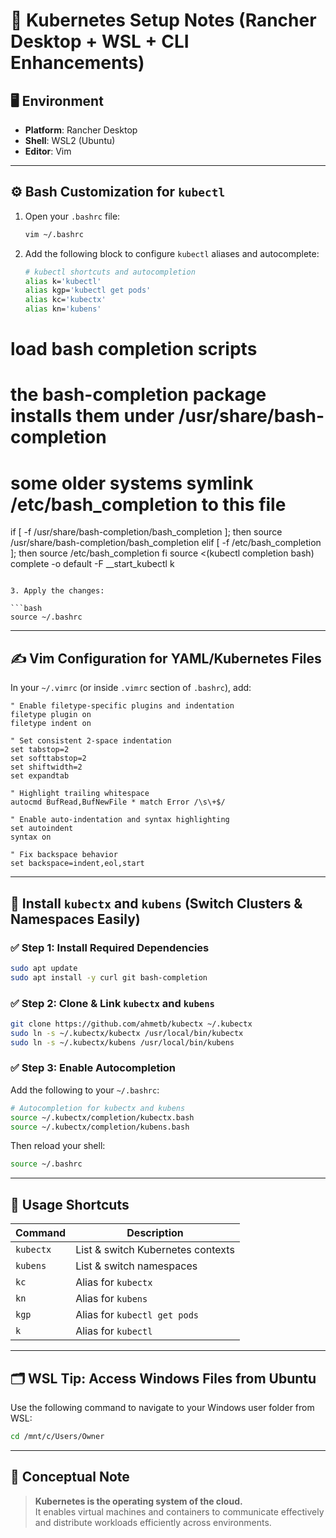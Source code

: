 
# 🐳 Kubernetes Setup Notes (Rancher Desktop + WSL + CLI Enhancements)

## 🖥️ Environment

- **Platform**: Rancher Desktop  
- **Shell**: WSL2 (Ubuntu)  
- **Editor**: Vim

---

## ⚙️ Bash Customization for `kubectl`

1. Open your `.bashrc` file:

   ```bash
   vim ~/.bashrc
   ```

2. Add the following block to configure `kubectl` aliases and autocomplete:

   ```bash
   # kubectl shortcuts and autocompletion
   alias k='kubectl'
   alias kgp='kubectl get pods'
   alias kc='kubectx'
   alias kn='kubens'

  # load bash completion scripts
  # the bash-completion package installs them under /usr/share/bash-completion
  # some older systems symlink /etc/bash_completion to this file
  if [ -f /usr/share/bash-completion/bash_completion ]; then
    source /usr/share/bash-completion/bash_completion
  elif [ -f /etc/bash_completion ]; then
    source /etc/bash_completion
  fi
   source <(kubectl completion bash)
   complete -o default -F __start_kubectl k
   ```

3. Apply the changes:

   ```bash
   source ~/.bashrc
   ```

---

## ✍️ Vim Configuration for YAML/Kubernetes Files

In your `~/.vimrc` (or inside `.vimrc` section of `.bashrc`), add:

```vim
" Enable filetype-specific plugins and indentation
filetype plugin on
filetype indent on

" Set consistent 2-space indentation
set tabstop=2
set softtabstop=2
set shiftwidth=2
set expandtab

" Highlight trailing whitespace
autocmd BufRead,BufNewFile * match Error /\s\+$/

" Enable auto-indentation and syntax highlighting
set autoindent
syntax on

" Fix backspace behavior
set backspace=indent,eol,start
```

---

## 🚀 Install `kubectx` and `kubens` (Switch Clusters & Namespaces Easily)

### ✅ Step 1: Install Required Dependencies

```bash
sudo apt update
sudo apt install -y curl git bash-completion
```

### ✅ Step 2: Clone & Link `kubectx` and `kubens`

```bash
git clone https://github.com/ahmetb/kubectx ~/.kubectx
sudo ln -s ~/.kubectx/kubectx /usr/local/bin/kubectx
sudo ln -s ~/.kubectx/kubens /usr/local/bin/kubens
```

### ✅ Step 3: Enable Autocompletion

Add the following to your `~/.bashrc`:

```bash
# Autocompletion for kubectx and kubens
source ~/.kubectx/completion/kubectx.bash
source ~/.kubectx/completion/kubens.bash
```

Then reload your shell:

```bash
source ~/.bashrc
```

---

## 🧪 Usage Shortcuts

| Command   | Description                      |
|-----------|----------------------------------|
| `kubectx` | List & switch Kubernetes contexts |
| `kubens`  | List & switch namespaces         |
| `kc`      | Alias for `kubectx`              |
| `kn`      | Alias for `kubens`               |
| `kgp`     | Alias for `kubectl get pods`     |
| `k`       | Alias for `kubectl`              |

---

## 🗂️ WSL Tip: Access Windows Files from Ubuntu

Use the following command to navigate to your Windows user folder from WSL:

```bash
cd /mnt/c/Users/Owner
```

---

## 🧠 Conceptual Note

> **Kubernetes is the operating system of the cloud.**  
> It enables virtual machines and containers to communicate effectively and distribute workloads efficiently across environments.

